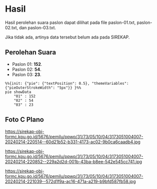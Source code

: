 # Hasil

Hasil perolehan suara paslon dapat dilihat pada file paslon-01.txt, paslon-02.txt, dan paslon-03.txt.

Jika tidak ada, artinya data tersebut belum ada pada SIREKAP.

## Perolehan Suara

 * Paslon 01: **152**.
 * Paslon 02: **54**.
 * Paslon 03: **23**.

```mermaid
%%{init: {"pie": {"textPosition": 0.5}, "themeVariables": {"pieOuterStrokeWidth": "5px"}} }%%
pie showData
    "01" : 152
    "02" : 54
    "03" : 23
```
## Foto C Plano

https://sirekap-obj-formc.kpu.go.id/5676/pemilu/ppwp/31/73/05/10/04/3173051004007-20240214-220514--60d21b52-b331-4173-ac02-9b0ca6caadb4.jpg

https://sirekap-obj-formc.kpu.go.id/5676/pemilu/ppwp/31/73/05/10/04/3173051004007-20240214-220852--229a2d2d-001b-43ba-b8ee-542e545cc741.jpg

https://sirekap-obj-formc.kpu.go.id/5676/pemilu/ppwp/31/73/05/10/04/3173051004007-20240214-221039--572d1f9a-ac16-471a-a219-b9bfd587fb58.jpg
